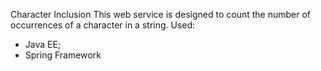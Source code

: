 Character Inclusion
This web service is designed to count the number of occurrences of a character in a string.
Used:
- Java EE;
- Spring Framework
